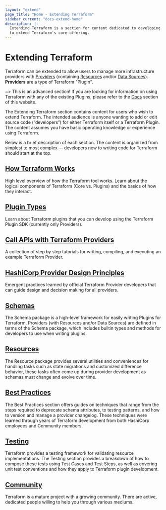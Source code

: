 ```yaml
---
layout: "extend"
page_title: "Home - Extending Terraform"
sidebar_current: "docs-extend-home"
description: |-
  Extending Terraform is a section for content dedicated to developing Plugins
  to extend Terraform's core offering.
---
```


# Extending Terraform

Terraform can be extended to allow users to manage more infrastructure providers with
[Providers](/docs/providers/index.html)
(containing [Resources](/docs/configuration/resources.html)
and/or [Data Sources](/docs/configuration/data-sources.html)). **Providers**
are a type of Terraform "Plugin".

~> This is an advanced section! If you are looking for information on using
Terraform with any of the existing Plugins, please refer to the
[Docs](/docs/index.html) section of this website.

The Extending Terraform section contains content for users who wish to
extend Terraform. The intended audience is anyone wanting to add or edit source
code (“developers”) for either Terraform itself or a Terraform Plugin. The
content assumes you have basic operating knowledge or experience using
Terraform.

Below is a brief description of each section. The content is organized from
simplest to most complex — developers new to writing code for Terraform should
start at the top.

## [How Terraform Works](/docs/extend/how-terraform-works.html)

High level overview of how the Terraform tool works. Learn about the logical
components of Terraform (Core vs. Plugins) and the basics of how they interact.

## [Plugin Types](/docs/extend/plugin-types.html)

Learn about Terraform plugins that you can develop using the Terraform Plugin SDK (currently only Providers).

## [Call APIs with Terraform Providers](https://learn.hashicorp.com/collections/terraform/providers?utm_source=WEBSITE&utm_medium=WEB_IO&utm_offer=ARTICLE_PAGE&utm_content=DOCS)

A collection of step by step tutorials for writing, compiling, and executing an
example Terraform Provider.

## [HashiCorp Provider Design Principles](/docs/extend/hashicorp-provider-design-principles.html)

Emergent practices learned by official Terraform Provider developers that can
guide design and decision making for all providers.

## [Schemas](/docs/extend/schemas/index.html)

The Schema package is a high-level framework for easily writing Plugins for
Terraform. Providers (with Resources and/or Data Sources)
are defined in terms of the Schema package, which includes builtin types
and methods for developers to use when writing plugins.

## [Resources](/docs/extend/resources/index.html)

The Resource package provides several utilities and conveniences for handling
tasks such as state migrations and customized difference behavior, these tasks
often come up during provider development as schemas must change and evolve over
time.

## [Best Practices](/docs/extend/best-practices/index.html)

The Best Practices section offers guides on techniques that range from the steps
required to deprecate schema attributes, to testing patterns,
and how to version and manage a provider changelog. These techniques were
learned through years of Terraform development from both HashiCorp employees
and Community members.

## [Testing](/docs/extend/testing/index.html)

Terraform provides a testing framework for validating resource implementations.
The Testing section provides a breakdown of how to compose these tests using
Test Cases and Test Steps, as well as covering unit test conventions and how
they apply to Terraform plugin development.

## [Community](/docs/extend/community/index.html)

Terraform is a mature project with a growing community. There are active,
dedicated people willing to help you through various mediums.
